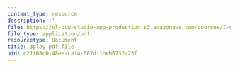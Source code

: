 ```yaml
---
content_type: resource
description: ''
file: https://ol-ocw-studio-app-production.s3.amazonaws.com/courses/7-01sc-fundamentals-of-biology-fall-2011/c21f68c048eeca14687d1beb6732a23f_x_vlxGFrZLY.pdf
file_type: application/pdf
resourcetype: Document
title: 3play pdf file
uid: c21f68c0-48ee-ca14-687d-1beb6732a23f
---
```

